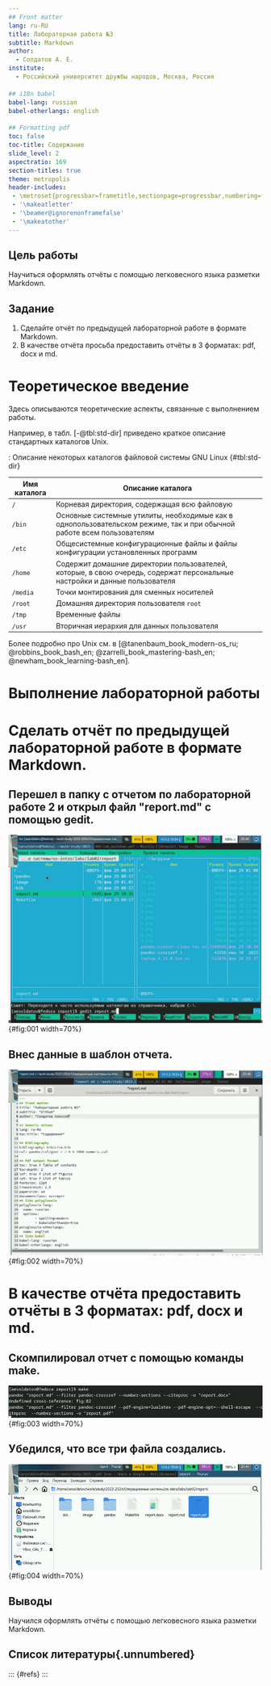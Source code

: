 ```yaml
---
## Front matter
lang: ru-RU
title: Лабораторная работа №3
subtitle: Markdown
author:
  - Солдатов А. Е.
institute:
  - Российский университет дружбы народов, Москва, Россия

## i18n babel
babel-lang: russian
babel-otherlangs: english

## Formatting pdf
toc: false
toc-title: Содержание
slide_level: 2
aspectratio: 169
section-titles: true
theme: metropolis
header-includes:
 - \metroset{progressbar=frametitle,sectionpage=progressbar,numbering=fraction}
 - '\makeatletter'
 - '\beamer@ignorenonframefalse'
 - '\makeatother'
---
```


## Цель работы

Научиться оформлять отчёты с помощью легковесного языка разметки Markdown.

## Задание

1. Сделайте отчёт по предыдущей лабораторной работе в формате Markdown.
2. В качестве отчёта просьба предоставить отчёты в 3 форматах: pdf, docx и md.

# Теоретическое введение

Здесь описываются теоретические аспекты, связанные с выполнением работы.

Например, в табл. [-@tbl:std-dir] приведено краткое описание стандартных каталогов Unix.

: Описание некоторых каталогов файловой системы GNU Linux {#tbl:std-dir}

| Имя каталога | Описание каталога                                                                                                          |
|--------------|----------------------------------------------------------------------------------------------------------------------------|
| `/`          | Корневая директория, содержащая всю файловую                                                                               |
| `/bin `      | Основные системные утилиты, необходимые как в однопользовательском режиме, так и при обычной работе всем пользователям     |
| `/etc`       | Общесистемные конфигурационные файлы и файлы конфигурации установленных программ                                           |
| `/home`      | Содержит домашние директории пользователей, которые, в свою очередь, содержат персональные настройки и данные пользователя |
| `/media`     | Точки монтирования для сменных носителей                                                                                   |
| `/root`      | Домашняя директория пользователя  `root`                                                                                   |
| `/tmp`       | Временные файлы                                                                                                            |
| `/usr`       | Вторичная иерархия для данных пользователя                                                                                 |

Более подробно про Unix см. в [@tanenbaum_book_modern-os_ru; @robbins_book_bash_en; @zarrelli_book_mastering-bash_en; @newham_book_learning-bash_en].

# Выполнение лабораторной работы

# Сделать отчёт по предыдущей лабораторной работе в формате Markdown.

## Перешел в папку с отчетом по лабораторной работе 2 и открыл файл "report.md" с помощью gedit.

![Открытие файла](image/1.png){#fig:001 width=70%}

## Внес данные в шаблон отчета.

![Редактирование](image/2.png){#fig:002 width=70%}

# В качестве отчёта предоставить отчёты в 3 форматах: pdf, docx и md.

## Скомпилировал отчет с помощью команды make.

![make](image/3.png){#fig:003 width=70%}

## Убедился, что все три файла создались.

![Проверка](image/4.png){#fig:004 width=70%}

## Выводы

Научился оформлять отчёты с помощью легковесного языка разметки Markdown.

## Список литературы{.unnumbered}

::: {#refs}
:::

